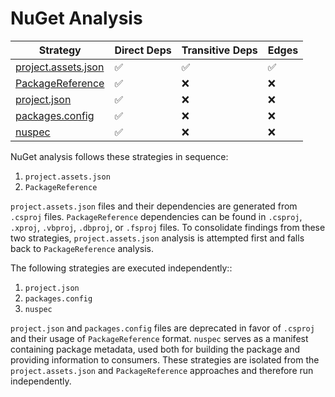 # NuGet Analysis

| Strategy                                 | Direct Deps | Transitive Deps | Edges |
| ---------------------------------------- | ----------- | --------- | ----- |
| [project.assets.json](projectassetsjson.md) | ✅          | ✅        | ✅    |
| [PackageReference](packagereference.md)     | ✅          | ❌        | ❌    |
| [project.json](projectjson.md)              | ✅          | ❌        | ❌    |
| [packages.config](packagesconfig.md)        | ✅          | ❌        | ❌    |
| [nuspec](nuspec.md)                         | ✅          | ❌        | ❌    |

NuGet analysis follows these strategies in sequence:
1. `project.assets.json`
2. `PackageReference`

`project.assets.json` files and their dependencies are generated from  `.csproj` files. `PackageReference` dependencies can be found in `.csproj`, `.xproj`, `.vbproj`, `.dbproj`, or `.fsproj` files. To consolidate findings from these two strategies, `project.assets.json` analysis is attempted first and falls back to `PackageReference` analysis. 

The following strategies are executed independently::
1. `project.json`
2. `packages.config`
3. `nuspec`

`project.json` and `packages.config` files are deprecated in favor of `.csproj` and their usage of `PackageReference` format. `nuspec` serves as a manifest containing package metadata, used both for building the package and providing information to consumers. These strategies are isolated from the `project.assets.json` and `PackageReference` approaches and therefore run independently.
